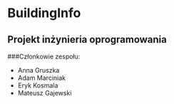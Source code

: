 # BuildingInfo
## Projekt inżynieria oprogramowania
###Członkowie zespołu:
- Anna Gruszka
- Adam Marciniak
- Eryk Kosmala
- Mateusz Gajewski
